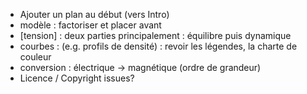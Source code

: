 - Ajouter un plan au début (vers Intro)
- modèle : factoriser et placer avant
- [tension] : deux parties principalement : équilibre puis dynamique
- courbes : (e.g. profils de densité) : revoir les légendes, la charte de couleur
- conversion : électrique -> magnétique (ordre de grandeur)
- Licence / Copyright issues?